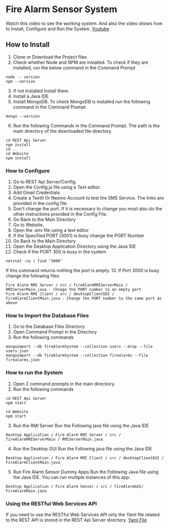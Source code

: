 ﻿
# Fire Alarm Sensor System
Watch this video to see the working system. And also the video shows how to Install, Configure and Run the System.
[Youtube](https://youtu.be/0E9F8ukM_ig)

## How to Install
1. Clone or Download the Project files
2. Check whether Node and NPM are installed. To check if they are installed, run the below command in the Command Prompt
```
node -- version
npm --version
```
3. If not Installed Install them.
4. Install a Java IDE
5. Install MongoDB. To check MongoDB is installed run the following command in the Command Prompt
```
mongo --version
```
6. Run the following Commands in the Command Prompt. The path is the main directory of the downloaded file directory.
```
cd REST Api Server
npm install
cd ..
cd Website
npm install
```

### How to Configure
1. Go to REST Api Server/Config.
2. Open the Config.js file using a Text editor.
3. Add Gmail Credentials.
4. Create a TextIt Or Nexmo Account to test the SMS Service. The links are provided in the config file.
5. Don't change the port. If it is necessary to change you must also do the other instructions provided in the Config File. 
6. Go Back to the Main Directory
7. Go to Website.
8. Open the .env file using a text editor
9. If the Specified PORT (3001) is busy change the PORT Number
10. Go Back to the Main Directory
11. Open the Desktop Application Directory using the Java IDE
12. Check if the PORT 300 is busy in the system
```
netstat -na | find "3000"
```
If this command returns nothing the port is empty.
13. If Port 3000 is busy change the following files
```
Fire Alarm RMI Server / src / fireAlarmRMIServerMain / RMIServerMain.java - Chnage the PORT number to an empty port
Fire Alarm RMI Client / src / desktopClientGUI / FireAlarmClientMain.java - Change the PORT number to the same port as above
```

### How to Import the Database Files
1. Go to the Database Files Directory
2. Open Command Prompt in the Directory
3. Run the following commands
```
mongoimport --db fireAlarmSystem --collection users --drop --file users.json
mongoimport --db fireAlarmSystem --collection firealarms --file firealarms.json
``` 

### How to run the System
1. Open 2 command prompts in the main directiory.
2. Run the following commands
```
cd REST Api Server
npm start
```
```
cd Website
npm start
```
3. Run the RMI Server
Run the Following java file using the Java IDE
```
Desktop Application / Fire Alarm RMI Server / src / fireAlarmRMIServerMain / RMIServerMain.java
```
4. Run the Desktop GUI
Run the Following java file using the Java IDE
```
Desktop Application / Fire Alarm RMI Client / src / desktopClientGUI / FireAlarmClientMain.java
```
5. Run Fire Alarm Sensor Dummy Apps
Run the Following Java file using the Java IDE. You can run multiple instances of this app.
```
Desktop Application / Fire Alarm Sensor / src / fireAlarmGUI/ FireAlarmMain.java
```

### Using the RESTful Web Services API
If you need to use the RESTful Web Services API only the Yaml file related to the REST API is stored in the REST Api Server directory.
[Yaml File](https://github.com/pawanpiumal/Fire-Alarm-Monitoring-System/blob/master/REST%20Api%20Server/Readme.yaml)
